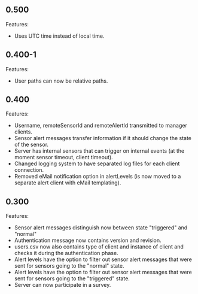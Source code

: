 ## 0.500

Features:

* Uses UTC time instead of local time.


## 0.400-1

Features:

* User paths can now be relative paths.


## 0.400

Features:

* Username, remoteSensorId and remoteAlertId transmitted to manager clients.
* Sensor alert messages transfer information if it should change the state of the sensor.
* Server has internal sensors that can trigger on internal events (at the moment sensor timeout, client timeout).
* Changed logging system to have separated log files for each client connection.
* Removed eMail notification option in alertLevels (is now moved to a separate alert client with eMail templating).


## 0.300

Features:

* Sensor alert messages distinguish now between state "triggered" and "normal"
* Authentication message now contains version and revision.
* users.csv now also contains type of client and instance of client and checks it during the authentication phase.
* Alert levels have the option to filter out sensor alert messages that were sent for sensors going to the "normal" state.
* Alert levels have the option to filter out sensor alert messages that were sent for sensors going to the "triggered" state.
* Server can now participate in a survey.